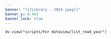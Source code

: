 ```yaml
---
banner: "![[Library - 2024.jpeg]]"
banner_y: 0.452
banner_lock: true
---
```

```dataviewjs
dv.view("scripts/For dataview/list_read_year")
```